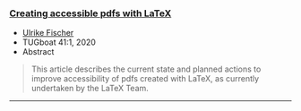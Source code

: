 

### <a href="{{site.baseurl}}/publications/2020-UFi-TUB-tb127fischer-accessible.pdf" target="_blank" onclick="vgwPixelCall('c77906bf272244a28df60b497a0d60e2');">Creating accessible pdfs with LaTeX</a>

+ [Ulrike Fischer]({{site.baseurl}}/about/team/#ulrike-fischer)
+ TUGboat 41:1, 2020 
+ Abstract
> This article describes the current state and planned actions to
> improve accessibility of pdfs created with LaTeX, as currently
> undertaken by the LaTeX Team.

***

